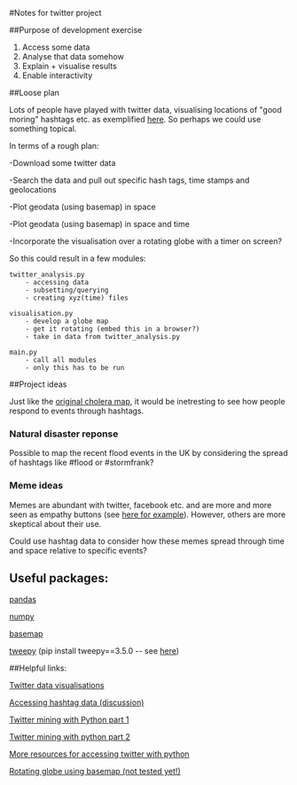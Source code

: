 #Notes for twitter project

##Purpose of development exercise

1. Access some data 
2. Analyse that data somehow
3. Explain + visualise results
4. Enable interactivity

##Loose plan

Lots of people have played with twitter data, visualising locations of "good moring" hashtags etc. as exemplified [here](http://mashable.com/2009/06/30/gorgeous-twitter-visualizations/#vSboAlmalgqC). So perhaps we could use something topical. 

In terms of a rough plan:

-Download some twitter data

-Search the data and pull out specific hash tags, time stamps and geolocations

-Plot geodata (using basemap) in space

-Plot geodata (using basemap) in space and time

-Incorporate the visualisation over a rotating globe with a timer on screen?

So this could result in a few modules:

	twitter_analysis.py
		- accessing data
		- subsetting/querying
		- creating xyz(time) files

	visualisation.py
		- develop a globe map
		- get it rotating (embed this in a browser?)
		- take in data from twitter_analysis.py

	main.py
		- call all modules
		- only this has to be run 

##Project ideas

Just like the [original cholera map](https://en.wikipedia.org/wiki/1854_Broad_Street_cholera_outbreak), it would be inetresting to see how people respond to events through hashtags.

### Natural disaster reponse

Possible to map the recent flood events in the UK by considering the spread of hashtags like #flood or #stormfrank?

### Meme ideas

Memes are abundant with twitter, facebook etc. and are more and more seen as empathy buttons (see [here for example](http://www.theatlantic.com/entertainment/archive/2015/11/pray-for-paris-empathy-facebook/416196/)). However, others are more skeptical about their use.

Could use hashtag data to consider how these memes spread through time and space relative to specific events?

## Useful packages:

[pandas](http://pandas.pydata.org/)

[numpy](http://www.numpy.org/)

[basemap](http://matplotlib.org/basemap/)

[tweepy]() (pip install tweepy==3.5.0 -- see [here](http://marcobonzanini.com/2015/03/02/mining-twitter-data-with-python-part-1/))

##Helpful links:

[Twitter data visualisations]( http://mashable.com/2009/06/30/gorgeous-twitter-visualizations/#vSboAlmalgqC )

[Accessing hashtag data (discussion)](https://www.quora.com/What-is-the-best-tool-to-download-and-archive-Twitter-data-of-certain-hashtags-and-mentions-for-academic-research)

[Twitter mining with Python part 1](http://marcobonzanini.com/2015/03/02/mining-twitter-data-with-python-part-1/)

[Twitter mining with python part 2](http://marcobonzanini.com/2015/03/09/mining-twitter-data-with-python-part-2/)

[More resources for accessing twitter with python](https://dev.twitter.com/overview/api/twitter-libraries)

[Rotating globe using basemap (not tested yet!)](https://gist.github.com/jdherman/7282653)